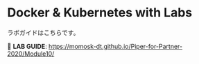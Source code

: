 # Docker & Kubernetes with Labs

ラボガイドはこちらです。

📖 **LAB GUIDE**: https://momosk-dt.github.io/Piper-for-Partner-2020/Module10/